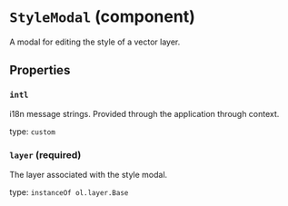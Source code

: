 `StyleModal` (component)
========================

A modal for editing the style of a vector layer.

Properties
----------

### `intl`

i18n message strings. Provided through the application through context.

type: `custom`


### `layer` (required)

The layer associated with the style modal.

type: `instanceOf ol.layer.Base`

